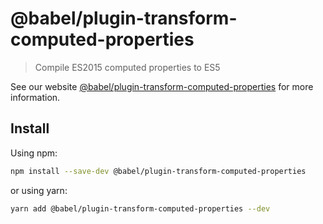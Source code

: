 # @babel/plugin-transform-computed-properties

> Compile ES2015 computed properties to ES5

See our website [@babel/plugin-transform-computed-properties](https://babeljs.io/docs/en/next/babel-plugin-transform-computed-properties.html) for more information.

## Install

Using npm:

```bash
npm install --save-dev @babel/plugin-transform-computed-properties
```

or using yarn:

```bash
yarn add @babel/plugin-transform-computed-properties --dev
```

